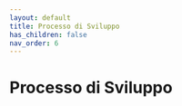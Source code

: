 ```yaml
---
layout: default
title: Processo di Sviluppo
has_children: false
nav_order: 6
---
```


# Processo di Sviluppo

<!-- strumenti generali usati per coordinamento e creazione schemi -->